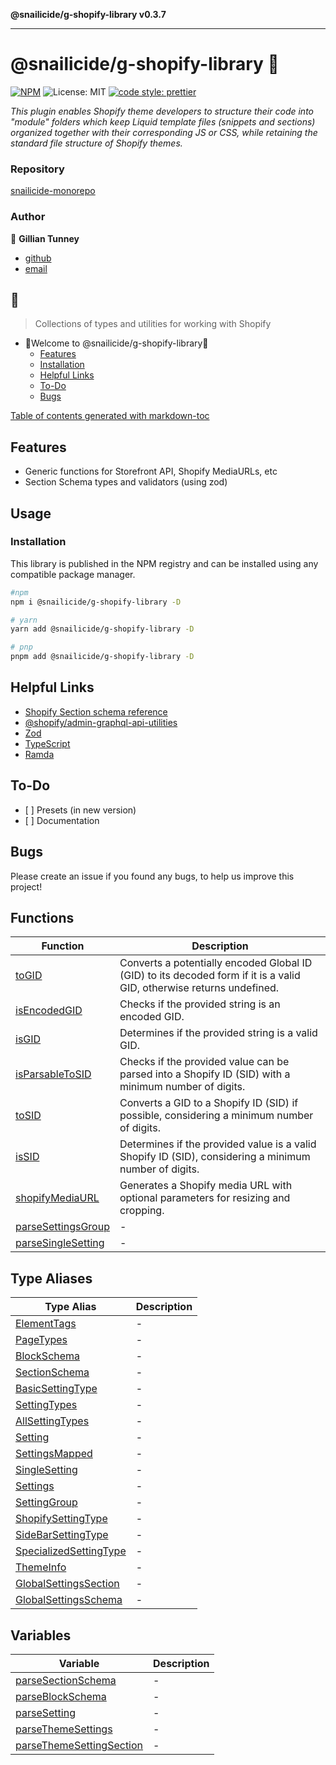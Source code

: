 **@snailicide/g-shopify-library v0.3.7**

---

# @snailicide/g-shopify-library 🐌

[![NPM](https://img.shields.io/npm/v/@snailicide/g-shopify-library)](http://www.npmjs.com/package/@snailicide/g-shopify-library)
![License: MIT](https://img.shields.io/npm/l/@snailicide/g-shopify-library)
[![code style: prettier](https://img.shields.io/badge/code_style-prettier-ff69b4.svg?style=flat-square)](https://github.com/prettier/prettier)

_This plugin enables Shopify theme developers to structure their code into
"module" folders which keep Liquid template files (snippets and sections)
organized together with their corresponding JS or CSS, while retaining the
standard file structure of Shopify themes._

### Repository

[snailicide-monorepo](https://github.com/gbtunney/snailicide-monorepo.git)

### Author

👤 **Gillian Tunney**

- [github](https://github.com/gbtunney)
- [email](mailto:gbtunney@mac.com)

## 🐌

> Collections of types and utilities for working with Shopify

- 🐌Welcome to @snailicide/g-shopify-library🐌
  - [Features](#features)
  - [Installation](#installation)
  - [Helpful Links](#helpful-links)
  - [To-Do](#to-do)
  - [Bugs](#bugs)

[Table of contents generated with markdown-toc](http://ecotrust-canada.github.io/markdown-toc)

## Features

- Generic functions for Storefront API, Shopify MediaURLs, etc
- Section Schema types and validators (using zod)

## Usage

### Installation

This library is published in the NPM registry and can be installed using any
compatible package manager.

```bash
#npm
npm i @snailicide/g-shopify-library -D

# yarn
yarn add @snailicide/g-shopify-library -D

# pnp
pnpm add @snailicide/g-shopify-library -D
```

## Helpful Links

- [Shopify Section schema reference](https://shopify.dev/themes/architecture/sections/section-schema)
- [@shopify/admin-graphql-api-utilities](https://www.npmjs.com/package/@shopify/admin-graphql-api-utilities)
- [Zod](https://zod.dev/)
- [TypeScript](https://www.typescriptlang.org)
- [Ramda](https://ramdajs.com/docs)

## To-Do

- \[ ] Presets (in new version)
- \[ ] Documentation

## Bugs

Please create an issue if you found any bugs, to help us improve this project!

## Functions

| Function                                              | Description                                                                                                           |
| ----------------------------------------------------- | --------------------------------------------------------------------------------------------------------------------- |
| [toGID](functions/toGID.md)                           | Converts a potentially encoded Global ID (GID) to its decoded form if it is a valid GID, otherwise returns undefined. |
| [isEncodedGID](functions/isEncodedGID.md)             | Checks if the provided string is an encoded GID.                                                                      |
| [isGID](functions/isGID.md)                           | Determines if the provided string is a valid GID.                                                                     |
| [isParsableToSID](functions/isParsableToSID.md)       | Checks if the provided value can be parsed into a Shopify ID (SID) with a minimum number of digits.                   |
| [toSID](functions/toSID.md)                           | Converts a GID to a Shopify ID (SID) if possible, considering a minimum number of digits.                             |
| [isSID](functions/isSID.md)                           | Determines if the provided value is a valid Shopify ID (SID), considering a minimum number of digits.                 |
| [shopifyMediaURL](functions/shopifyMediaURL.md)       | Generates a Shopify media URL with optional parameters for resizing and cropping.                                     |
| [parseSettingsGroup](functions/parseSettingsGroup.md) | -                                                                                                                     |
| [parseSingleSetting](functions/parseSingleSetting.md) | -                                                                                                                     |

## Type Aliases

| Type Alias                                                       | Description |
| ---------------------------------------------------------------- | ----------- |
| [ElementTags](type-aliases/ElementTags.md)                       | -           |
| [PageTypes](type-aliases/PageTypes.md)                           | -           |
| [BlockSchema](type-aliases/BlockSchema.md)                       | -           |
| [SectionSchema](type-aliases/SectionSchema.md)                   | -           |
| [BasicSettingType](type-aliases/BasicSettingType.md)             | -           |
| [SettingTypes](type-aliases/SettingTypes.md)                     | -           |
| [AllSettingTypes](type-aliases/AllSettingTypes.md)               | -           |
| [Setting](type-aliases/Setting.md)                               | -           |
| [SettingsMapped](type-aliases/SettingsMapped.md)                 | -           |
| [SingleSetting](type-aliases/SingleSetting.md)                   | -           |
| [Settings](type-aliases/Settings.md)                             | -           |
| [SettingGroup](type-aliases/SettingGroup.md)                     | -           |
| [ShopifySettingType](type-aliases/ShopifySettingType.md)         | -           |
| [SideBarSettingType](type-aliases/SideBarSettingType.md)         | -           |
| [SpecializedSettingType](type-aliases/SpecializedSettingType.md) | -           |
| [ThemeInfo](type-aliases/ThemeInfo.md)                           | -           |
| [GlobalSettingsSection](type-aliases/GlobalSettingsSection.md)   | -           |
| [GlobalSettingsSchema](type-aliases/GlobalSettingsSchema.md)     | -           |

## Variables

| Variable                                                          | Description |
| ----------------------------------------------------------------- | ----------- |
| [parseSectionSchema](variables/parseSectionSchema.md)             | -           |
| [parseBlockSchema](variables/parseBlockSchema.md)                 | -           |
| [parseSetting](variables/parseSetting.md)                         | -           |
| [parseThemeSettings](variables/parseThemeSettings.md)             | -           |
| [parseThemeSettingSection](variables/parseThemeSettingSection.md) | -           |
